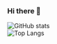 ### Hi there 👋
![GitHub stats](https://github-readme-stats.vercel.app/api?username=oirodolfo&count_private=true&theme=tokyonight)
<br/>
![Top Langs](https://github-readme-stats.vercel.app/api/top-langs/?username=oirodolfo&layout=compact&theme=tokyonight)


<!--
**oirodolfo/oirodolfo** is a ✨ _special_ ✨ repository because its `README.md` (this file) appears on your GitHub profile.

Here are some ideas to get you started:

- 🔭 I’m currently working on ...
- 🌱 I’m currently learning ...
- 👯 I’m looking to collaborate on ...
- 🤔 I’m looking for help with ...
- 💬 Ask me about ...
- 📫 How to reach me: ...
- 😄 Pronouns: ...
- ⚡ Fun fact: ...
-->
